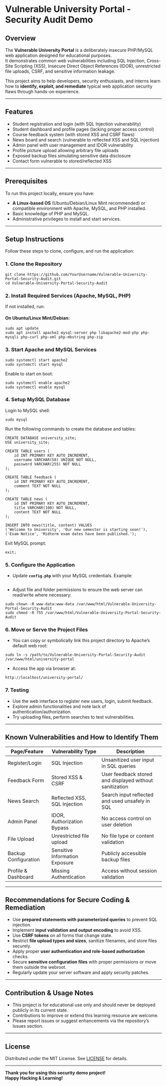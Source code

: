 # Vulnerable University Portal - Security Audit Demo

## Overview

The **Vulnerable University Portal** is a deliberately insecure PHP/MySQL web application designed for educational purposes.  
It demonstrates common web vulnerabilities including SQL Injection, Cross-Site Scripting (XSS), Insecure Direct Object References (IDOR), unrestricted file uploads, CSRF, and sensitive information leakage.

This project aims to help developers, security enthusiasts, and interns learn how to **identify, exploit, and remediate** typical web application security flaws through hands-on experience.

---

## Features

- Student registration and login (with SQL Injection vulnerability)
- Student dashboard and profile pages (lacking proper access control)
- Course feedback system (with stored XSS and CSRF flaws)
- News board and search (vulnerable to reflected XSS and SQL Injection)
- Admin panel with user management and IDOR vulnerability
- Profile picture upload allowing arbitrary file uploads
- Exposed backup files simulating sensitive data disclosure
- Contact form vulnerable to stored/reflected XSS

---

## Prerequisites

To run this project locally, ensure you have:

- **A Linux-based OS** (Ubuntu/Debian/Linux Mint recommended) or compatible environment with Apache, MySQL, and PHP installed.
- Basic knowledge of PHP and MySQL.
- Administrative privileges to install and start services.

---

## Setup Instructions

Follow these steps to clone, configure, and run the application:

### 1. Clone the Repository

```
git clone https://github.com/YourUsername/Vulnerable-University-Portal-Security-Audit.git
cd Vulnerable-University-Portal-Security-Audit
```

### 2. Install Required Services (Apache, MySQL, PHP)

If not installed, run:

#### On Ubuntu/Linux Mint/Debian:

```
sudo apt update
sudo apt install apache2 mysql-server php libapache2-mod-php php-mysqli php-curl php-xml php-mbstring php-zip
```

### 3. Start Apache and MySQL Services

```
sudo systemctl start apache2
sudo systemctl start mysql
```

Enable to start on boot:

```
sudo systemctl enable apache2
sudo systemctl enable mysql
```

### 4. Setup MySQL Database

Login to MySQL shell:

```
sudo mysql
```

Run the following commands to create the database and tables:

```
CREATE DATABASE university_site;
USE university_site;

CREATE TABLE users (
    id INT PRIMARY KEY AUTO_INCREMENT,
    username VARCHAR(50) UNIQUE NOT NULL,
    password VARCHAR(255) NOT NULL
);

CREATE TABLE feedback (
    id INT PRIMARY KEY AUTO_INCREMENT,
    comment TEXT NOT NULL
);

CREATE TABLE news (
    id INT PRIMARY KEY AUTO_INCREMENT,
    title VARCHAR(100) NOT NULL,
    content TEXT NOT NULL
);

INSERT INTO news(title, content) VALUES 
('Welcome to University', 'Our new semester is starting soon!'),
('Exam Notice', 'Midterm exam dates have been published.');
```

Exit MySQL prompt:

```
exit;
```

### 5. Configure the Application

- Update **`config.php`** with your MySQL credentials. Example:

```

```

- Adjust file and folder permissions to ensure the web server can read/write where necessary:

```
sudo chown -R www-data:www-data /var/www/html/Vulnerable-University-Portal-Security-Audit
sudo chmod -R 755 /var/www/html/Vulnerable-University-Portal-Security-Audit
```

### 6. Move or Serve the Project Files

- You can copy or symbolically link this project directory to Apache’s default web root:

```
sudo ln -s /path/to/Vulnerable-University-Portal-Security-Audit /var/www/html/university-portal
```

- Access the app via browser at:

```
http://localhost/university-portal/
```

### 7. Testing

- Use the web interface to register new users, login, submit feedback.
- Explore admin functionalities and note lack of authentication/authorization.
- Try uploading files, perform searches to test vulnerabilities.

---

## Known Vulnerabilities and How to Identify Them

| Page/Feature          | Vulnerability Type             | Description                            |
|----------------------|-------------------------------|--------------------------------------|
| Register/Login        | SQL Injection                 | Unsanitized user input in SQL queries |
| Feedback Form         | Stored XSS & CSRF             | User feedback stored and displayed without sanitization |
| News Search           | Reflected XSS, SQL Injection  | Search input reflected and used unsafely in SQL |
| Admin Panel           | IDOR, Authorization Bypass   | No access control on user deletion   |
| File Upload           | Unrestricted file upload      | No file type or content validation   |
| Backup Configuration  | Sensitive Information Exposure| Publicly accessible backup files     |
| Profile & Dashboard   | Missing Authentication       | Access without session validation    |

---

## Recommendations for Secure Coding & Remediation

- Use **prepared statements with parameterized queries** to prevent SQL injection.
- Implement **input validation and output encoding** to avoid XSS.
- Use **CSRF tokens** on all forms that change state.
- Restrict **file upload types and sizes**, sanitize filenames, and store files securely.
- Apply proper **user authentication and role-based authorization** checks.
- Secure **sensitive configuration files** with proper permissions or move them outside the webroot.
- Regularly update your server software and apply security patches.

---

## Contribution & Usage Notes

- This project is for educational use only and should never be deployed publicly in its current state.
- Contributions to improve or extend this learning resource are welcome.
- Please report issues or suggest enhancements via the repository’s Issues section.

---

## License

Distributed under the MIT License. See [LICENSE](LICENSE) for details.

---

**Thank you for using this security demo project!  
Happy Hacking & Learning!**


